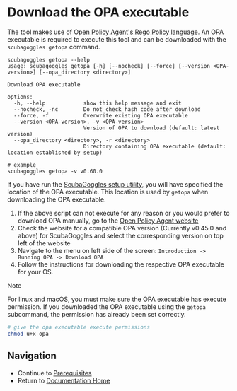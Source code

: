 
# Download the OPA executable

The tool makes use of [Open Policy Agent's Rego Policy language](https://www.openpolicyagent.org/docs/latest/policy-language/).
An OPA executable is required to execute this tool and can be downloaded
with the `scubagoggles getopa` command.

```
scubagoggles getopa --help
usage: scubagoggles getopa [-h] [--nocheck] [--force] [--version <OPA-version>] [--opa_directory <directory>]

Download OPA executable

options:
  -h, --help            show this help message and exit
  --nocheck, -nc        Do not check hash code after download
  --force, -f           Overwrite existing OPA executable
  --version <OPA-version>, -v <OPA-version>
                        Version of OPA to download (default: latest version)
  --opa_directory <directory>, -r <directory>
                        Directory containing OPA executable (default: location established by setup)
```
```
# example
scubagoggles getopa -v v0.60.0
```

If you have run the [ScubaGoggles setup utility](DownloadAndInstall.md#ScubaGoggles-Setup-Utility),
you will have specified the location of the OPA executable.  This location is
used by `getopa` when downloading the OPA executable.

1. If the above script can not execute for any reason or you would prefer to download OPA manually, go to the [Open Policy Agent website](https://www.openpolicyagent.org/docs/latest/#running-opa)
2. Check the website for a compatible OPA version (Currently v0.45.0 and above) for ScubaGoggles and select the corresponding version on top left of the website
3. Navigate to the menu on left side of the screen: `Introduction -> Running OPA -> Download OPA`
4. Follow the instructions for downloading the respective OPA executable for your OS.

> [!NOTE]
> For linux and macOS, you must make sure the OPA executable has execute
> permission.  If you downloaded the OPA executable using the `getopa`
> subcommand, the permission has already been set correctly.

```bash
# give the opa executable execute permissions
chmod u+x opa
```

## Navigation
- Continue to [Prerequisites](../prerequisites/Prerequisites.md)
- Return to [Documentation Home](/README.md)
